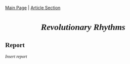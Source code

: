 <!DOCTYPE html>
<html>
<head>
</head>
<body>
 <div class="navigation">
	    <a href="Main Page.md">Main Page</a> |
            <a href="Article section">Article Section</a>  
                  </div>
        <div class="content">
<h1 style="font-family:calibri; text-align:center;"> <i> Revolutionary Rhythms </i> </h1>

<h2 style="font-family:calibri;"> Report </h2>
<p style="font-family:calibri;"> <i> Insert report </i> </p>

</body>
</html>

